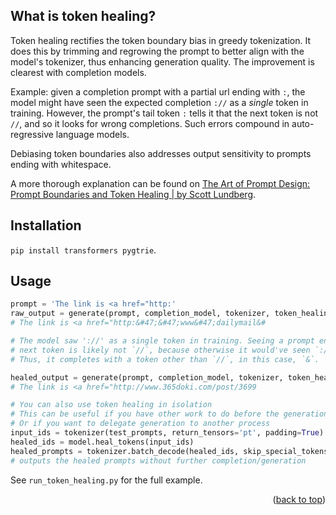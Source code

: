 <!-- back to top link -->
<a name="readme-top"></a>

<!-- ABOUT THE PROJECT -->
## What is token healing?

Token healing rectifies the token boundary bias in greedy tokenization. It does this by trimming and regrowing the prompt to better align with the model's tokenizer, thus enhancing generation quality. The improvement is clearest with completion models.

Example: given a completion prompt with a partial url ending with `:`, the model might have seen the expected completion `://` as a _single_ token in training. However, the prompt's tail token `:` tells it that the next token is not `//`, and so it looks for wrong completions. Such errors compound in auto-regressive language models.

Debiasing token boundaries also addresses output sensitivity to prompts ending with whitespace.

A more thorough explanation can be found on [The Art of Prompt Design: Prompt Boundaries and Token Healing | by Scott Lundberg](https://towardsdatascience.com/the-art-of-prompt-design-prompt-boundaries-and-token-healing-3b2448b0be38).

## Installation

`pip install transformers pygtrie`.

## Usage

```py
prompt = 'The link is <a href="http:'
raw_output = generate(prompt, completion_model, tokenizer, token_healing=False)
# The link is <a href="http:&#47;&#47;www&#47;dailymail&#

# The model saw '://' as a single token in training. Seeing a prompt ending with `:` tells it that the
# next token is likely not `//`, because otherwise it would've seen `://`.
# Thus, it completes with a token other than `//`, in this case, `&`.

healed_output = generate(prompt, completion_model, tokenizer, token_healing=True)
# The link is <a href="http://www.365doki.com/post/3699

# You can also use token healing in isolation
# This can be useful if you have other work to do before the generation
# Or if you want to delegate generation to another process
input_ids = tokenizer(test_prompts, return_tensors='pt', padding=True).input_ids.cuda()
healed_ids = model.heal_tokens(input_ids)
healed_prompts = tokenizer.batch_decode(healed_ids, skip_special_tokens=True)
# outputs the healed prompts without further completion/generation
```

See `run_token_healing.py` for the full example.

<p align="right">(<a href="#readme-top">back to top</a>)</p>
